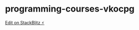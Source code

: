 # programming-courses-vkocpg

[Edit on StackBlitz ⚡️](https://stackblitz.com/edit/programming-courses-5hyvon)